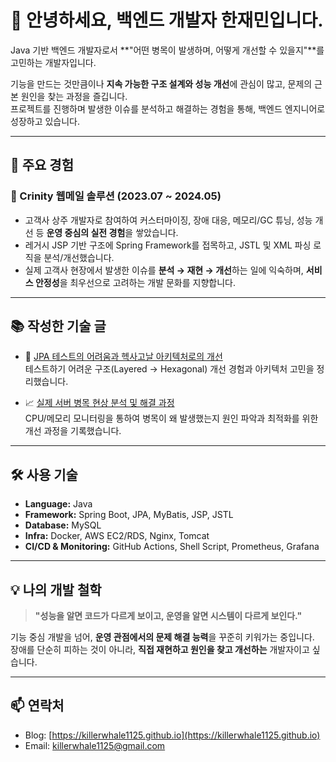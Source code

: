 # 👋 안녕하세요, 백엔드 개발자 한재민입니다.

Java 기반 백엔드 개발자로서 **"어떤 병목이 발생하며, 어떻게 개선할 수 있을지"**를 고민하는 개발자입니다.  

기능을 만드는 것만큼이나 **지속 가능한 구조 설계와 성능 개선**에 관심이 많고, 문제의 근본 원인을 찾는 과정을 즐깁니다.  
프로젝트를 진행하며 발생한 이슈를 분석하고 해결하는 경험을 통해, 백엔드 엔지니어로 성장하고 있습니다.

---

## 💼 주요 경험

### 📨 Crinity 웹메일 솔루션 (2023.07 ~ 2024.05)
- 고객사 상주 개발자로 참여하여 커스터마이징, 장애 대응, 메모리/GC 튜닝, 성능 개선 등 **운영 중심의 실전 경험**을 쌓았습니다.
- 레거시 JSP 기반 구조에 Spring Framework를 접목하고, JSTL 및 XML 파싱 로직을 분석/개선했습니다.
- 실제 고객사 현장에서 발생한 이슈를 **분석 → 재현 → 개선**하는 일에 익숙하며, **서비스 안정성**을 최우선으로 고려하는 개발 문화를 지향합니다.

---

## 📚 작성한 기술 글

- 🔧 [JPA 테스트의 어려움과 헥사고날 아키텍처로의 개선](https://killerwhale1125.github.io/posts/%ED%85%8C%EC%8A%A4%ED%8A%B8-%EC%A3%BC%EB%8F%84-%EA%B0%9C%EB%B0%9C%EC%97%90%EC%84%9C-Layered-Architecture%EC%9D%98-%ED%95%9C%EA%B3%84%EC%99%80-%EA%B0%9C%EC%84%A0-%EC%A0%84%EB%9E%B5/)  
  테스트하기 어려운 구조(Layered → Hexagonal) 개선 경험과 아키텍처 고민을 정리했습니다.

- 📈 [실제 서버 병목 현상 분석 및 해결 과정](https://killerwhale1125.github.io/posts/%EB%B3%91%EB%AA%A9%ED%98%84%EC%83%81-%EC%9B%90%EC%9D%B8-%ED%8C%8C%EC%95%85%EA%B3%BC-%EB%AA%A8%EB%8B%88%ED%84%B0%EB%A7%81-%EB%B0%8F-%ED%95%B4%EA%B2%B0-%EA%B3%BC%EC%A0%95/)  
  CPU/메모리 모니터링을 통하여 병목이 왜 발생했는지 원인 파악과 최적화를 위한 개선 과정을 기록했습니다.

---

## 🛠️ 사용 기술

- **Language:** Java
- **Framework:** Spring Boot, JPA, MyBatis, JSP, JSTL
- **Database:** MySQL
- **Infra:** Docker, AWS EC2/RDS, Nginx, Tomcat
- **CI/CD & Monitoring:** GitHub Actions, Shell Script, Prometheus, Grafana

---

## 💡 나의 개발 철학

> **"성능을 알면 코드가 다르게 보이고, 운영을 알면 시스템이 다르게 보인다."**

기능 중심 개발을 넘어, **운영 관점에서의 문제 해결 능력**을 꾸준히 키워가는 중입니다.  
장애를 단순히 피하는 것이 아니라, **직접 재현하고 원인을 찾고 개선하는** 개발자이고 싶습니다.

---

## 📫 연락처

- Blog: [https://killerwhale1125.github.io](https://killerwhale1125.github.io)
- Email: killerwhale1125@gmail.com
